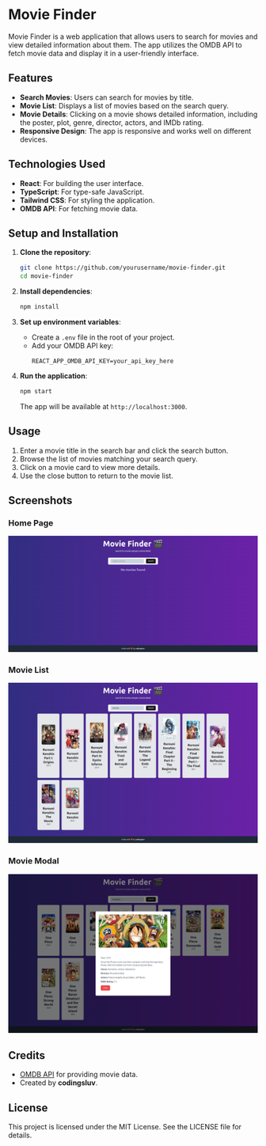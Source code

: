 # Movie Finder

Movie Finder is a web application that allows users to search for movies and view detailed information about them. The app utilizes the OMDB API to fetch movie data and display it in a user-friendly interface.

## Features
- **Search Movies**: Users can search for movies by title.
- **Movie List**: Displays a list of movies based on the search query.
- **Movie Details**: Clicking on a movie shows detailed information, including the poster, plot, genre, director, actors, and IMDb rating.
- **Responsive Design**: The app is responsive and works well on different devices.

## Technologies Used
- **React**: For building the user interface.
- **TypeScript**: For type-safe JavaScript.
- **Tailwind CSS**: For styling the application.
- **OMDB API**: For fetching movie data.

## Setup and Installation

1. **Clone the repository**:
   ```bash
   git clone https://github.com/yourusername/movie-finder.git
   cd movie-finder
   ```

2. **Install dependencies**:
   ```bash
   npm install
   ```

3. **Set up environment variables**:
   - Create a `.env` file in the root of your project.
   - Add your OMDB API key:
     ```
     REACT_APP_OMDB_API_KEY=your_api_key_here
     ```

4. **Run the application**:
   ```bash
   npm start
   ```
   The app will be available at `http://localhost:3000`.

## Usage

1. Enter a movie title in the search bar and click the search button.
2. Browse the list of movies matching your search query.
3. Click on a movie card to view more details.
4. Use the close button to return to the movie list.

## Screenshots

### Home Page
![Home Page](public/home.png)

### Movie List
![Movie List](public/search.png)

### Movie Modal
![Movie Modal](public/modal.png)

## Credits
- [OMDB API](http://www.omdbapi.com/) for providing movie data.
- Created by **codingsluv**.

## License
This project is licensed under the MIT License. See the LICENSE file for details.

